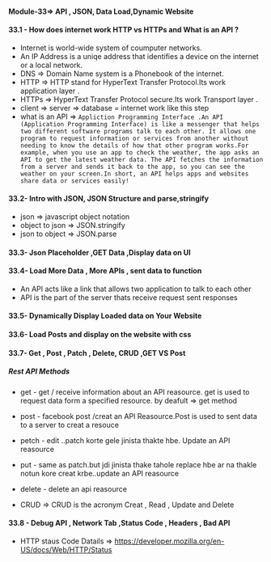 #### Module-33=> API , JSON, Data Load,Dynamic Website

#### 33.1 - How does internet work HTTP vs HTTPs and What is an API ?
- Internet is world-wide system of coumputer networks.
- An IP Address is a uniqe address that identifies a device  on the internet or a local    network.
- DNS => Domain Name system is a Phonebook of the internet.
- HTTP => HTTP stand for HyperText Transfer Protocol.Its work application layer .
- HTTPs => HyperText Transfer Protocol secure.Its work Transport layer .
- client => server => database = internet work like this step
-  what is an API => 
```Appliction Programming Interface .An API (Application Programming Interface) is like a messenger that helps two different software programs talk to each other. It allows one program to request information or services from another without needing to know the details of how that other program works.For example, when you use an app to check the weather, the app asks an API to get the latest weather data. The API fetches the information from a server and sends it back to the app, so you can see the weather on your screen.In short, an API helps apps and websites share data or services easily!```

#### 33.2- Intro with JSON, JSON Structure and parse,stringify
- json => javascript object notation
- object to json => JSON.stringify
- json to object => JSON.parse

#### 33.3- Json Placeholder ,GET Data ,Display data on UI

#### 33.4- Load More Data , More APIs , sent data to function
- An API acts like a link that allows two application to talk to each other
- API is the part of the server thats receive request sent responses

#### 33.5- Dynamically Display Loaded data on Your Website

#### 33.6- Load Posts and display on the website with css

#### 33.7- Get , Post , Patch , Delete, CRUD ,GET VS Post
##### Rest API Methods
 - get - get / receive information about an API reasource. get is used to request data form a specified resource.  by deafult => get method
 - post - facebook post /creat an API Reasource.Post is used to sent data to a server to creat a resouce
 - petch - edit ..patch korte gele jinista thakte hbe. Update an API reasource
 - put - same as patch.but jdi jinista thake tahole replace hbe ar na thakle notun kore creat krbe..update an API reasource
 - delete - delete an api reasource

 - CRUD => CRUD is the acronym Creat , Read , Update and Delete

 #### 33.8 - Debug API , Network Tab ,Status Code , Headers , Bad API
 - HTTP staus Code Datails => https://developer.mozilla.org/en-US/docs/Web/HTTP/Status